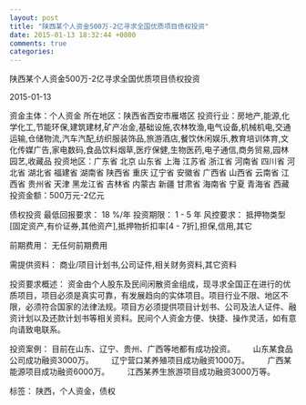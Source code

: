 ```yaml
---
layout: post
title: "陕西某个人资金500万-2亿寻求全国优质项目债权投资"
date: 2015-01-13 18:32:44 +0800
comments: true
categories: 
---
```

陕西某个人资金500万-2亿寻求全国优质项目债权投资



2015-01-13

资金主体：个人资金
所在地区：陕西省西安市雁塔区
投资行业：房地产,能源,化学化工,节能环保,建筑建材,矿产冶金,基础设施,农林牧渔,电气设备,机械机电,交通运输,仓储物流,汽车汽配,纺织服装饰品,旅游酒店,餐饮休闲娱乐,教育培训体育,文化传媒广告,家电数码,食品饮料烟草,医疗保健,生物医药,电子通信,商务贸易,园林园艺,收藏品
投资地区：广东省 北京 山东省 上海 江苏省 浙江省 河南省 四川省 河北省 湖北省 福建省 湖南省 陕西省 重庆 辽宁省 安徽省 广西省 山西省 云南省 江西省 贵州省 天津 黑龙江省 吉林省 内蒙古 新疆 甘肃省 海南省 宁夏 青海省 西藏
投资金额：500万元-2亿元

债权投资
最低回报要求：
                            18 %/年
                                                                                投资期限：
                            1 - 5 年
                                                                                                                                        风控要求：
                            抵押物类型[固定资产,有价证券,其他资产],抵押物折扣率[4 - 7折],担保,信用,其它

前期费用：
无任何前期费用

需提供资料：
商业/项目计划书,公司证件,相关财务资料,其它资料

投资要求概述：
资金由个人股东及民间闲散资金组成，现寻求全国正在进行的优质项目，项目必须是真实可靠，有发展趋向的实体项目。项目行业不限、地区不限，必须符合国家的法律法规。项目方必须提供项目计划书、公司及法人证件、融资计划以及还款计划书等相关资料。民间个人资金方便、快捷、操作灵活，如有意向请致电联系。

投资案例：
目前在山东、辽宁、贵州、广西等地都有成功投资。
　　山东某食品公司成功融资3000万。
　　辽宁营口某养殖项目成功融资1000万。
　　广西某能源项目成功融资6000万。
　　江西某养生旅游项目成功融资3000万等。

标签：
陕西，个人资金，债权

